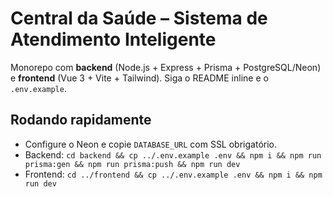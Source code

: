 # Central da Saúde – Sistema de Atendimento Inteligente

Monorepo com **backend** (Node.js + Express + Prisma + PostgreSQL/Neon) e **frontend** (Vue 3 + Vite + Tailwind).
Siga o README inline e o `.env.example`.

## Rodando rapidamente
- Configure o Neon e copie `DATABASE_URL` com SSL obrigatório.
- Backend: `cd backend && cp ../.env.example .env && npm i && npm run prisma:gen && npm run prisma:push && npm run dev`
- Frontend: `cd ../frontend && cp ../.env.example .env && npm i && npm run dev`
